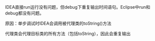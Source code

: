 IDEA直接run运行没有问题，但debug下重复输出时间语句。Eclipse中run和debug都没有问题。

原因：单步调试时IDEA会调用被代理类的toString()方法

代理类会代理目标类的所有方法（包括toString），因此会重复输出